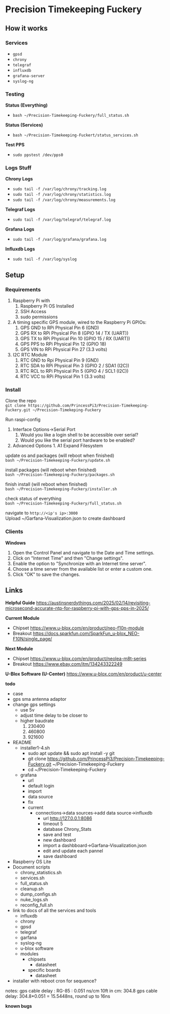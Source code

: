 # Precision Timekeeping Fuckery

## How it works
### Services
* `gpsd`
* `chrony`
* `telegraf`
* `influxdb`
* `grafana-server`
* `syslog-ng`
  
### Testing
**Status (Everything)**
* `bash ~/Precision-Timekeeping-Fuckery/full_status.sh`
  
**Status (Services)**
* `bash ~/Precision-Timekeeping-Fuckert/status_services.sh`

**Test PPS**
* `sudo ppstest /dev/pps0`
  

### Logs Stuff
**Chrony Logs**  
* `sudo tail -f /var/log/chrony/tracking.log`
* `sudo tail -f /var/log/chrony/statistics.log`
* `sudo tail -f /var/log/chrony/measurements.log`

**Telegraf Logs**  
* `sudo tail -f /var/log/telegraf/telegraf.log`

**Grafana Logs**  
* `sudo tail -f /var/log/grafana/grafana.log`

**Influxdb Logs**  
* `sudo tail -f /var/log/syslog`

## Setup
### Requirements
1. Raspberry Pi with
	1. Raspberry Pi OS Installed
	2. SSH Access
	3. sudo permissions
2. A timing specific GPS module, wired to the Raspberry Pi GPIOs:
	1. GPS GND to RPi Physical Pin 6 (GND)
	2. GPS RX to RPi Physical Pin 8 (GPIO 14 / TX (UART))
	3. GPS TX to RPi Physical Pin 10 (GPIO 15 / RX (UART))
	4. GPS PPS to RPi Physical Pin 12 (GPIO 18)
	5. GPS VIN to RPi Physical Pin 27 (3.3 volts)
3. I2C RTC Module
	1. RTC GND to Rpi Physical Pin 9 (GND)
	3. RTC SDA to RPi Physical Pin 3 (GPIO 2 / SDA1 (I2C))
	4. RTC RCL to RPi Physical Pin 5 (GPIO 4 / SCL1 (I2C))
	5. RTC VCC to RPi Physical Pin 1 (3.3 volts)

### Install
Clone the repo  
`git clone https://github.com/PrincessPi3/Precision-Timekeeping-Fuckery.git ~/Precision-Timekeping-Fuckery`  
  
Run raspi-config
1. Interface Options->Serial Port
	1. Would you like a login shell to be accessible over serial? **<No>**
	2. Would you like the serial port hardware to be enabled? **<Yes>**
2. Advanced Options
		1. A1 Expand Filesystem

update os and packages (will reboot when finished)  
`bash ~/Precision-Timekeeping-Fuckery/update.sh`  
  
install packages (will reboot when finished)  
`bash ~/Precision-Timekeeping-Fuckery/packages.sh`  
  
finish install (will reboot when finished)  
`bash ~/Precision-Timekeeping-Fuckery/installer.sh`  
  
check status of everything  
`bash ~/Precision-Timekeeping-Fuckery/full_status.sh`  
  
navigate to `http://<ip's ip>:3000`  
Upload ~/Garfana-Visualization.json to create dashboard

### Clients
**Windows**
1. Open the Control Panel and navigate to the Date and Time settings.
2. Click on "Internet Time" and then "Change settings".
3. Enable the option to "Synchronize with an Internet time server".
4. Choose a time server from the available list or enter a custom one.
5. Click "OK" to save the changes. 

## Links
**Helpful Guide** https://austinsnerdythings.com/2025/02/14/revisiting-microsecond-accurate-ntp-for-raspberry-pi-with-gps-pps-in-2025/  

**Current Module**
* Chipset https://www.u-blox.com/en/product/neo-f10n-module
* Breakout https://docs.sparkfun.com/SparkFun_u-blox_NEO-F10N/single_page/  

**Next Module**
* Chipset https://www.u-blox.com/en/product/neolea-m8t-series
* Breakout https://www.ebay.com/itm/134243322249

**U-Blox Software (U-Center)**  https://www.u-blox.com/en/product/u-center
  
  
**todo**
* case
* gps sma antenna adaptor
* change gps settings
	* use 5v
	* adjust time delay to be closer to
	* higher baudrate
		1. 230400
		2. 460800
		3. 921600
* README
	* installer1-4.sh
		* sudo apt update && sudo apt install -y git
		* git clone https://github.com/PrincessPi3/Precision-Timekeeping-Fuckery.git ~/Precision-Timekeeping-Fuckery
		* cd ~/Precision-Timekeeping-Fuckery
	* grafana
		* url
		* default login
		* import
		* data source
	    * fix
		* current
			* connections->data sources->add data source->influxdb
				* url http://127.0.0.1:8086
				* timeout 5
				* database Chrony_Stats
				* save and test
				* new dashboard
				* import a dashbboard->Garfana-Visualization.json
				* edit and update each pannel
				* save dashboard
* Raspberry OS Lite
* Document scripts
	* chrony_statistics.sh
	* services.sh
	* full_status.sh
	* cleanup.sh
	* dump_configs.sh
	* nuke_logs.sh
	* reconfig_full.sh
* link to docs of all the services and tools
	* influxdb
	* chrony
	* gpsd
	* telegraf
	* garfana
	* syslog-ng
	* u-blox software
	* modules
		* chipsets
			* datasheet
		* specific boards
			* datasheet
* installer with reboot cron for sequence?


notes:
gps cable delay :  RG-85 : 0.051 ns/cm
10ft in cm: 304.8
gps cable delay: 304.8*0.051 = 15.5448ns, round up to 16ns


**known bugs**
